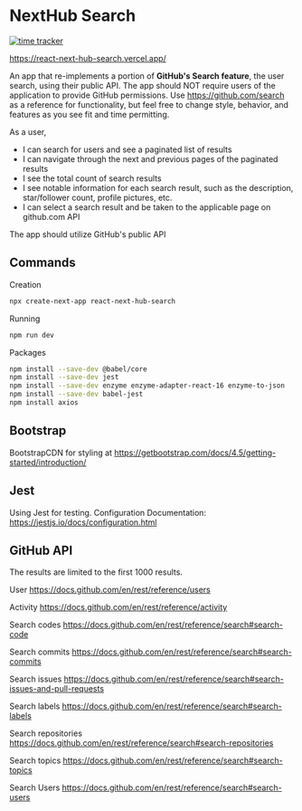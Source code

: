 # NextHub Search

[![time tracker](https://wakatime.com/badge/github/sergiogomes/react-next-hub-search.svg)](https://wakatime.com/badge/github/sergiogomes/react-next-hub-search)

<https://react-next-hub-search.vercel.app/>

An app that re-implements a portion of **GitHub's Search feature**, the user search, using their public API.
The app should NOT require users of the application to provide GitHub permissions.
Use <https://github.com/search> as a reference for functionality, but feel free to change style, behavior, and features as
you see fit and time permitting.

As a user,

- I can search for users and see a paginated list of results
- I can navigate through the next and previous pages of the paginated results
- I see the total count of search results
- I see notable information for each search result, such as the description, star/follower count, profile pictures, etc.
- I can select a search result and be taken to the applicable page on github.com API

The app should utilize GitHub's public API

## Commands

Creation

```sh
npx create-next-app react-next-hub-search
```

Running

```sh
npm run dev
```

Packages

```sh
npm install --save-dev @babel/core
npm install --save-dev jest
npm install --save-dev enzyme enzyme-adapter-react-16 enzyme-to-json
npm install --save-dev babel-jest
npm install axios
```

## Bootstrap

BootstrapCDN for styling at <https://getbootstrap.com/docs/4.5/getting-started/introduction/>

## Jest

Using Jest for testing.
Configuration Documentation: <https://jestjs.io/docs/configuration.html>

## GitHub API

The results are limited to the first 1000 results.

User
<https://docs.github.com/en/rest/reference/users>

Activity
<https://docs.github.com/en/rest/reference/activity>

Search codes
<https://docs.github.com/en/rest/reference/search#search-code>

Search commits
<https://docs.github.com/en/rest/reference/search#search-commits>

Search issues
<https://docs.github.com/en/rest/reference/search#search-issues-and-pull-requests>

Search labels
<https://docs.github.com/en/rest/reference/search#search-labels>

Search repositories
<https://docs.github.com/en/rest/reference/search#search-repositories>

Search topics
<https://docs.github.com/en/rest/reference/search#search-topics>

Search Users
<https://docs.github.com/en/rest/reference/search#search-users>
